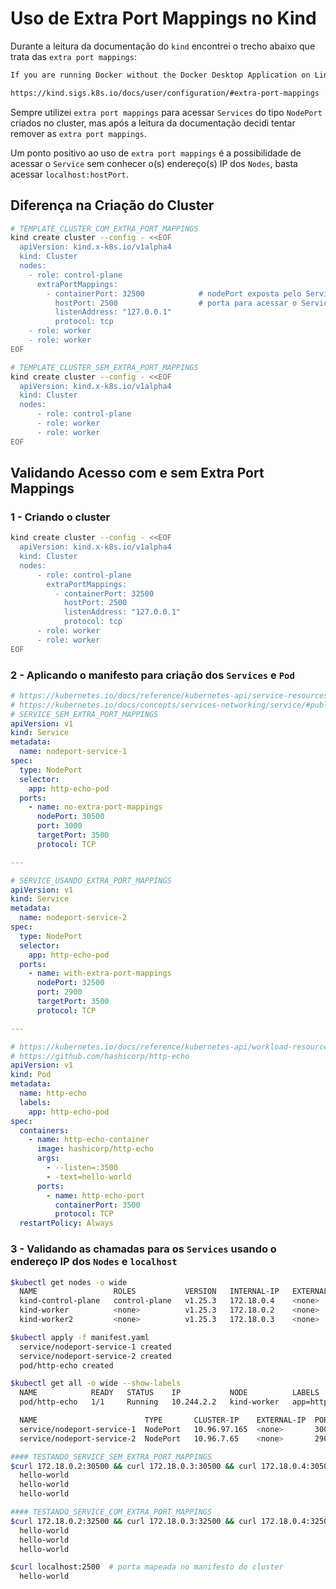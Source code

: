 # Uso de Extra Port Mappings no Kind

Durante a leitura da documentação do `kind` encontrei o trecho abaixo que trata das `extra port mappings`:
```txt
If you are running Docker without the Docker Desktop Application on Linux, you can simply send traffic to the node IPs from the host without extra port mappings.

https://kind.sigs.k8s.io/docs/user/configuration/#extra-port-mappings
```

Sempre utilizei `extra port mappings` para acessar `Services` do tipo `NodePort` criados no cluster, mas após a leitura da documentação decidi tentar remover as `extra port mappings`.

Um ponto positivo ao uso de `extra port mappings` é a possibilidade de acessar o `Service` sem conhecer o(s) endereço(s) IP dos `Nodes`, basta acessar `localhost:hostPort`.


## Diferença na Criação do Cluster
```bash
# TEMPLATE_CLUSTER_COM_EXTRA_PORT_MAPPINGS
kind create cluster --config - <<EOF
  apiVersion: kind.x-k8s.io/v1alpha4
  kind: Cluster 
  nodes:
    - role: control-plane
      extraPortMappings:
        - containerPort: 32500            # nodePort exposta pelo Service do tipo NodePort
          hostPort: 2500                  # porta para acessar o Service em localhost
          listenAddress: "127.0.0.1"
          protocol: tcp
    - role: worker
    - role: worker
EOF

# TEMPLATE_CLUSTER_SEM_EXTRA_PORT_MAPPINGS
kind create cluster --config - <<EOF
  apiVersion: kind.x-k8s.io/v1alpha4
  kind: Cluster
  nodes:
      - role: control-plane
      - role: worker
      - role: worker
EOF
```

## Validando Acesso **com e sem** Extra Port Mappings

### 1 - Criando o cluster
```bash
kind create cluster --config - <<EOF
  apiVersion: kind.x-k8s.io/v1alpha4
  kind: Cluster
  nodes:
      - role: control-plane
        extraPortMappings:
          - containerPort: 32500
            hostPort: 2500
            listenAddress: "127.0.0.1"
            protocol: tcp      
      - role: worker
      - role: worker
EOF
```

### 2 - Aplicando o manifesto para criação dos `Services` e `Pod`
```yaml
# https://kubernetes.io/docs/reference/kubernetes-api/service-resources/service-v1/#ServiceSpec
# https://kubernetes.io/docs/concepts/services-networking/service/#publishing-services-service-types
# SERVICE_SEM_EXTRA_PORT_MAPPINGS
apiVersion: v1
kind: Service
metadata:
  name: nodeport-service-1
spec:
  type: NodePort
  selector:
    app: http-echo-pod  
  ports:
    - name: no-extra-port-mappings
      nodePort: 30500
      port: 3000
      targetPort: 3500
      protocol: TCP

--- 

# SERVICE_USANDO_EXTRA_PORT_MAPPINGS
apiVersion: v1
kind: Service
metadata:
  name: nodeport-service-2
spec:
  type: NodePort
  selector:
    app: http-echo-pod  
  ports:
    - name: with-extra-port-mappings
      nodePort: 32500
      port: 2900
      targetPort: 3500
      protocol: TCP      

---

# https://kubernetes.io/docs/reference/kubernetes-api/workload-resources/pod-v1/#ports
# https://github.com/hashicorp/http-echo
apiVersion: v1
kind: Pod
metadata:
  name: http-echo
  labels:
    app: http-echo-pod
spec:
  containers:
    - name: http-echo-container
      image: hashicorp/http-echo
      args:
        - --listen=:3500
        - -text=hello-world
      ports:
        - name: http-echo-port
          containerPort: 3500
          protocol: TCP
  restartPolicy: Always
```

### 3 - Validando as chamadas para os `Services` usando o endereço IP dos `Nodes` e `localhost`
```bash
$kubectl get nodes -o wide 
  NAME                 ROLES           VERSION   INTERNAL-IP   EXTERNAL-IP   OS-IMAGE
  kind-control-plane   control-plane   v1.25.3   172.18.0.4    <none>        Ubuntu 22.04.1 LTS
  kind-worker          <none>          v1.25.3   172.18.0.2    <none>        Ubuntu 22.04.1 LTS
  kind-worker2         <none>          v1.25.3   172.18.0.3    <none>        Ubuntu 22.04.1 LTS

$kubectl apply -f manifest.yaml                          
  service/nodeport-service-1 created
  service/nodeport-service-2 created
  pod/http-echo created

$kubectl get all -o wide --show-labels
  NAME            READY   STATUS    IP           NODE          LABELS
  pod/http-echo   1/1     Running   10.244.2.2   kind-worker   app=http-echo-pod

  NAME                        TYPE       CLUSTER-IP    EXTERNAL-IP  PORT(S)         SELECTOR
  service/nodeport-service-1  NodePort   10.96.97.165  <none>       3000:30500/TCP  app=http-echo-pod
  service/nodeport-service-2  NodePort   10.96.7.65    <none>       2900:32500/TCP  app=http-echo-pod

#### TESTANDO_SERVICE_SEM_EXTRA_PORT_MAPPINGS
$curl 172.18.0.2:30500 && curl 172.18.0.3:30500 && curl 172.18.0.4:30500
  hello-world
  hello-world
  hello-world

#### TESTANDO_SERVICE_COM_EXTRA_PORT_MAPPINGS
$curl 172.18.0.2:32500 && curl 172.18.0.3:32500 && curl 172.18.0.4:32500
  hello-world
  hello-world
  hello-world

$curl localhost:2500  # porta mapeada no manifesto do cluster
  hello-world
```